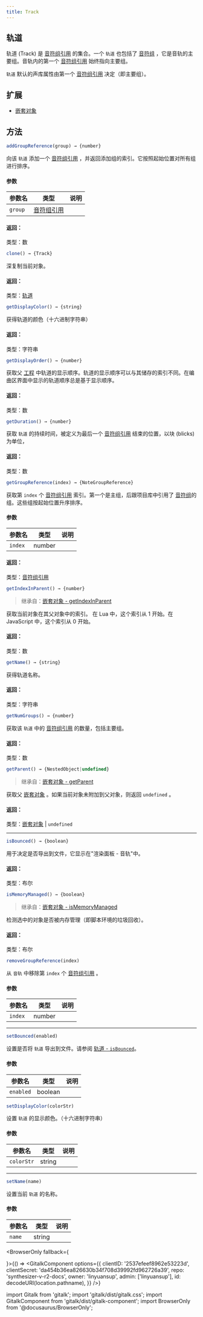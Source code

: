 ```yaml
---
title: Track
---
```


## 轨道

轨道 (Track) 是 [音符组引用](note_group_reference.md) 的集合。一个 `轨道` 也包括了 [音符组](note_group.md) ，它是音轨的主要组。音轨内的第一个 [音符组引用](note_group_reference.md) 始终指向主要组。

`轨道` 默认的声库属性由第一个 [音符组引用](note_group_reference.md) 决定（即主要组）。

## 扩展

* [嵌套对象](nested_object.md)

## 方法

```js
addGroupReference(group) → {number}
```

向该 `轨道` 添加一个 [音符组引用](note_group_reference.md) ，并返回添加组的索引。它按照起始位置对所有组进行排序。

#### 参数

| 参数名 | 类型 | 说明 |
| --- | --- | --- |
| `group` | [音符组引用](note_group_reference.md) |  |

#### 返回：

类型：数

```js
clone() → {Track}
```

深复制当前对象。

#### 返回：

类型：[轨道](track.md)

```js
getDisplayColor() → {string}
```

获得轨道的颜色（十六进制字符串）

#### 返回：

类型：字符串

```js
getDisplayOrder() → {number}
```

获取父 [工程](project.md) 中轨道的显示顺序。轨道的显示顺序可以与其储存的索引不同。在编曲区界面中显示的轨道顺序总是基于显示顺序。
#### 返回：

类型：数

```js
getDuration() → {number}
```

获取 `轨道` 的持续时间，被定义为最后一个 [音符组引用](note_group_reference.md) 结束的位置，以块 (blicks) 为单位，

#### 返回：

类型：数

```js
getGroupReference(index) → {NoteGroupReference}
```

获取第 `index` 个 [音符组引用](note_group_reference.md) 索引。第一个是主组，后跟项目库中引用了 [音符组](note_group.md)的组。这些组按起始位置升序排序。

#### 参数

| 参数名 | 类型 | 说明 |
| --- | --- | --- |
| `index` | number | |


#### 返回：

类型：[音符组引用](note_group_reference.md)

```js
getIndexInParent() → {number}
```

> 继承自：[嵌套对象 - getIndexInParent](nested_object.md)

获取当前对象在其父对象中的索引。 在 Lua 中，这个索引从 1 开始。在 JavaScript 中，这个索引从 0 开始。
#### 返回：

类型：数

```js
getName() → {string}
```

获得轨道名称。

#### 返回：

类型：字符串

```js
getNumGroups() → {number}
```

获取该 `轨道` 中的 [音符组引用](note_group_reference.md) 的数量，包括主要组。

#### 返回：

类型：数

```js
getParent() → {NestedObject|undefined}
```

> 继承自：[嵌套对象 - getParent](nested_object.md)

获取父 [嵌套对象](nested_object.md) 。如果当前对象未附加到父对象，则返回 `undefined` 。

#### 返回：

类型：[嵌套对象](nested_object.md) | `undefined`

---
```js
isBounced() → {boolean}
```

用于决定是否导出到文件，它显示在"渲染面板 - 音轨"中。

#### 返回：

类型：布尔

```js
isMemoryManaged() → {boolean}
```

> 继承自：[嵌套对象 - isMemoryManaged](nested_object.md)

检测选中的对象是否被内存管理（即脚本环境的垃圾回收）。

#### 返回：

类型：布尔

```js
removeGroupReference(index)
```

从 `音轨` 中移除第 `index` 个 [音符组引用](note_group_reference.md) 。

#### 参数

| 参数名 | 类型 | 说明 |
| --- | --- | --- |
| `index` | number |  |

---
```js
setBounced(enabled)
```

设置是否将 `轨道` 导出到文件。请参阅 [轨道 - `isBounced`](track.md)。

#### 参数

| 参数名 | 类型 | 说明 |
| --- | --- | --- |
| `enabled` | boolean | |

```js
setDisplayColor(colorStr)
```

设置 `轨道` 的显示颜色。（十六进制字符串）

#### 参数

| 参数名 | 类型 | 说明 |
| --- | --- | --- |
| `colorStr` | string |  |
---
```js
setName(name)
```

设置当前 `轨道` 的名称。

#### 参数

| 参数名 | 类型 | 说明 |
| --- | --- | --- |
| `name` | string |  |

<BrowserOnly fallback={<div></div>}>{() => <GitalkComponent options={{
    clientID: '2537efeef8962e53223d',
    clientSecret: 'da454b36ea826630b34f708d39992fd962726a39',
    repo: 'synthesizer-v-r2-docs',
    owner: 'linyuansup',
    admin: ['linyuansup'],
    id: decodeURI(location.pathname),
    }} />}
</BrowserOnly>

import Gitalk from 'gitalk';
import 'gitalk/dist/gitalk.css';
import GitalkComponent from 'gitalk/dist/gitalk-component';
import BrowserOnly from '@docusaurus/BrowserOnly';